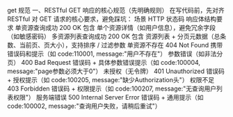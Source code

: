 get 规范
一、RESTful GET 响应的核心规范（先明确规则）
在写代码前，先对齐 RESTful 对 GET 请求的核心要求，避免踩坑：
场景	HTTP 状态码	响应体结构要求
单资源查询成功	200 OK	包含 单个资源详情（如用户信息），避免冗余字段（如敏感密码）
多资源列表查询成功	200 OK	包含 资源列表 + 分页元数据（总条数、当前页、页大小），支持排序 / 过滤参数
单资源不存在	404 Not Found	携带错误码和提示（如 code:110001, message:"用户不存在"）
参数错误（如非法分页）	400 Bad Request	错误码 + 具体参数错误提示（如 code:100004, message:"page参数必须大于0"）
未授权（无令牌）	401 Unauthorized	错误码 + 授权提示（如 code:100205, message:"缺少Authorization头"）
权限不足	403 Forbidden	错误码 + 权限提示（如 code:100207, message:"无查询用户列表权限"）
服务端错误	500 Internal Server Error	错误码 + 通用提示（如 code:100002, message:"查询用户失败，请稍后重试"）